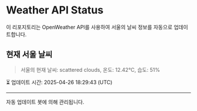 
# Weather API Status

이 리포지토리는 OpenWeather API를 사용하여 서울의 날씨 정보를 자동으로 업데이트합니다.

## 현재 서울 날씨
> 서울의 현재 날씨: scattered clouds, 온도: 12.42°C, 습도: 51%

⏳ 업데이트 시간: 2025-04-26 18:29:43 (UTC)

---
자동 업데이트 봇에 의해 관리됩니다.
